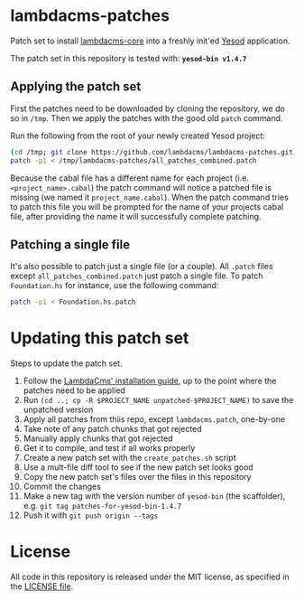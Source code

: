 lambdacms-patches
=================

Patch set to install [lambdacms-core](https://github.com/lambdacms/lambdacms-core)
into a freshly init'ed [Yesod](http://yesodweb.com) application.

The patch set in this repository is tested with: **`yesod-bin v1.4.7`**


## Applying the patch set

First the patches need to be downloaded by cloning the repository, we do so in
`/tmp`. Then we apply the patches with the good old `patch` command.

Run the following from the root of your newly created Yesod project:

```bash
(cd /tmp; git clone https://github.com/lambdacms/lambdacms-patches.git)
patch -p1 < /tmp/lambdacms-patches/all_patches_combined.patch
```

Because the cabal file has a different name for each project
(i.e. `<project_name>.cabal`) the patch command will notice a patched file
is missing (we named it `project_name.cabal`).
When the patch command tries to patch this file you will be prompted for
the name of your projects cabal file, after providing the name it will
successfully complete patching.


## Patching a single file

It's also possible to patch just a single file (or a couple).
All `.patch` files except `all_patches_combined.patch` just patch a single file.
To patch `Foundation.hs` for instance, use the following command:

```bash
patch -p1 < Foundation.hs.patch
```


# Updating this patch set

Steps to update the patch set.

1.  Follow the [LambdaCms' installation guide](https://github.com/lambdacms/lambdacms-core/blob/master/README.md),
    up to the point where the patches need to be applied
2.  Run `(cd ..; cp -R $PROJECT_NAME unpatched-$PROJECT_NAME)` to save the unpatched version
3.  Apply all patches from thiis repo, except `lambdacms.patch`, one-by-one
4.  Take note of any patch chunks that got rejected
5.  Manually apply chunks that got rejected
6.  Get it to compile, and test if all works properly
7.  Create a new patch set with the `create_patches.sh` script
8.  Use a mult-file diff tool to see if the new patch set looks good
9.  Copy the new patch set's files over the files in this repository
10. Commit the changes
11. Make a new tag with the version number of `yesod-bin` (the scaffolder), e.g. `git tag patches-for-yesod-bin-1.4.7`
12. Push it with `git push origin --tags`


# License

All code in this repository is released under the MIT license, as specified
in the [LICENSE file](https://github.com/lambdacms/lambdacms-core/blob/master/LICENSE).
